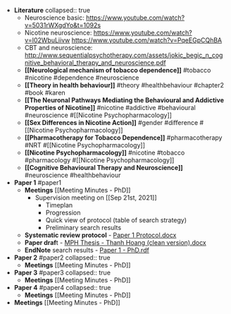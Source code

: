 - **Literature**
  collapsed:: true
	- Neuroscience basic: https://www.youtube.com/watch?v=5031rWXgdYo&t=1092s
	- Nicotine neuroscience: https://www.youtube.com/watch?v=I02WbuLiivw https://www.youtube.com/watch?v=PqeEGpCQhBA
	- CBT and neuroscience: http://www.sequentialpsychotherapy.com/assets/jokic_begic_n_cognitive_behavioral_therapy_and_neuroscience.pdf
	- **[[Neurological mechanism of tobacco dependence]]** #tobacco #nicotine #dependence #neuroscience
	- **[[Theory in health behaviour]]** #theory #healthbehaviour #chapter2 #book #karen
	- **[[The Neuronal Pathways Mediating the Behavioural and Addictive Properties of Nicotine]]** #nicotine #addictive #behavioural #neuroscience #[[Nicotine Psychopharmacology]]
	- **[[Sex Differences in Nicotine Action]]** #gender #difference #[[Nicotine Psychopharmacology]]
	- **[[Pharmacotherapy for Tobacco Dependence]]** #pharmacotherapy #NRT #[[Nicotine Psychopharmacology]]
	- **[[Nicotine Psychopharmacology]]**  #nicotine #tobacco #pharmacology #[[Nicotine Psychopharmacology]]
	- **[[Cognitive Behavioural Therapy and Neuroscience]]** #neuroscience  #healthbehaviour
- **Paper 1** #paper1
	- **Meetings** [[Meeting Minutes - PhD]]
		- Supervision meeting on [[Sep 21st, 2021]]
			- Timeplan
			- Progression
			- Quick view of protocol (table of search strategy)
			- Preliminary search results
	- **Systematic review protocol** - [Paper 1 Protocol.docx](../assets/Paper_201_20Protocol_1631703808603_0.docx)
	- **Paper draf**t - [MPH Thesis - Thanh Hoang (clean version).docx](../assets/MPH_20Thesis_20-_20Thanh_20Hoang_20(clean_20version)_1631703753840_0.docx)
	- **EndNote** search results - [Paper 1 - PhD.rdf](../assets/Paper_201_20-_20PhD_1631704287641_0.rdf)
- **Paper 2** #paper2
  collapsed:: true
	- **Meetings** [[Meeting Minutes - PhD]]
- **Paper 3** #paper3
  collapsed:: true
	- **Meetings** [[Meeting Minutes - PhD]]
- **Paper 4** #paper4
  collapsed:: true
	- **Meetings** [[Meeting Minutes - PhD]]
- **Meetings** [[Meeting Minutes - PhD]]
